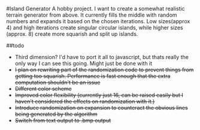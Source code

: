 #Island Generator
A hobby project. I want to create a somewhat realistic terrain generator from above. It currently fills the middle with random numbers and expands it based on the chosen iterations. Low sizes(approx 4) and high iterations create singular circular islands, while higher sizes (approx. 8) create more squarish and split up islands.

##todo
* Third dimension? I'd have to port it all to javascript, but thats really the only way I can see this going. Might just be done with it
* ~~I plan on rewriting part of the randomization code to prevent things from getting too squarish. Performance is fast enough that the extra computation shouldn't be an issue~~
* ~~Different color scheme~~
* ~~Improved color flexibility (currently just 16, can be raised easily but I haven't considered the effects on randomization with it.)~~
* ~~Introduce randomization on expansion to counteract the obvious lines being generated by the algorithm~~
* ~~Switch from text output to .bmp output~~
